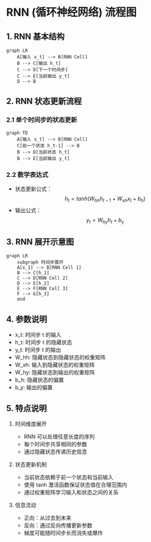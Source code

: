 # RNN (循环神经网络) 流程图

## 1. RNN 基本结构

```mermaid
graph LR
    A[输入 x_t] --> B[RNN Cell]
    B --> C[输出 h_t]
    C --> D[下一个时间步]
    C --> E[当前输出 y_t]
    D --> B
```

## 2. RNN 状态更新流程

### 2.1 单个时间步的状态更新

```mermaid
graph TD
    A[输入 x_t] --> B[RNN Cell]
    C[前一个状态 h_t-1] --> B
    B --> D[当前状态 h_t]
    B --> E[当前输出 y_t]
```

### 2.2 数学表达式

- 状态更新公式：
  $$
  h_t = tanh(W_{hh}h_{t-1} + W_{xh}x_t + b_h)
  $$
- 输出公式：
  $$
  y_t = W_{hy}h_t + b_y
  $$

## 3. RNN 展开示意图

```mermaid
graph LR
    subgraph 时间步展开
    A[x_1] --> B[RNN Cell 1]
    B --> C[h_1]
    C --> D[RNN Cell 2]
    D --> E[h_2]
    E --> F[RNN Cell 3]
    F --> G[h_3]
    end
```

## 4. 参数说明

- x_t: 时间步 t 的输入
- h_t: 时间步 t 的隐藏状态
- y_t: 时间步 t 的输出
- W_hh: 隐藏状态到隐藏状态的权重矩阵
- W_xh: 输入到隐藏状态的权重矩阵
- W_hy: 隐藏状态到输出的权重矩阵
- b_h: 隐藏状态的偏置
- b_y: 输出的偏置

## 5. 特点说明

1. 时间维度展开
   - RNN 可以处理任意长度的序列
   - 每个时间步共享相同的参数
   - 通过隐藏状态传递历史信息

2. 状态更新机制
   - 当前状态依赖于前一个状态和当前输入
   - 使用 tanh 激活函数保证状态值在合理范围内
   - 通过权重矩阵学习输入和状态之间的关系

3. 信息流动
   - 正向：从过去到未来
   - 反向：通过反向传播更新参数
   - 梯度可能随时间步长而消失或爆炸
